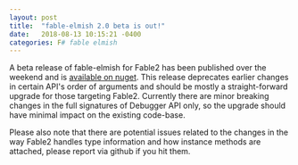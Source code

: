 ```yaml
---
layout: post
title:  "fable-elmish 2.0 beta is out!"
date:   2018-08-13 10:15:21 -0400
categories: F# fable elmish
---
```


A beta release of fable-elmish for Fable2 has been published over the weekend and is [available on nuget](https://www.nuget.org/packages?q=fable.elmish). This release deprecates earlier changes in certain API's order of arguments and should be mostly a straight-forward upgrade for those targeting Fable2. Currently there are minor breaking changes in the full signatures of Debugger API only, so the upgrade should have minimal impact on the existing code-base. 

Please also note that there are potential issues related to the changes in the way Fable2 handles type information and how instance methods are attached, please report via github if you hit them.